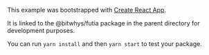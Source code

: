 This example was bootstrapped with [Create React App](https://github.com/facebook/create-react-app).

It is linked to the @bitwhys/futia package in the parent directory for development purposes.

You can run `yarn install` and then `yarn start` to test your package.
